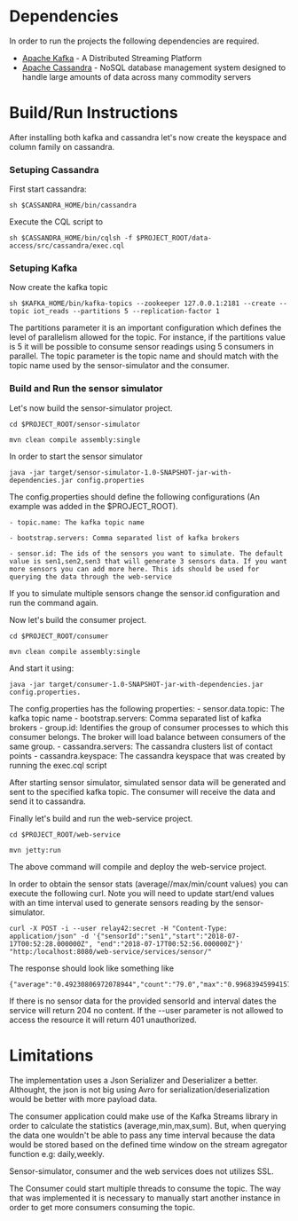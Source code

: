

Dependencies
======================
In order to run the projects the following dependencies are required.

* [Apache Kafka](https://kafka.apache.org/downloads) - A Distributed Streaming Platform
* [Apache Cassandra](http://cassandra.apache.org/download/) - NoSQL database management system designed to handle large amounts of data across many commodity servers


Build/Run Instructions
======================

After installing both kafka and cassandra let's now create the keyspace and column family on cassandra.

### Setuping Cassandra
First start cassandra:
	
	sh $CASSANDRA_HOME/bin/cassandra

Execute the CQL script to 
	
	sh $CASSANDRA_HOME/bin/cqlsh -f $PROJECT_ROOT/data-access/src/cassandra/exec.cql 

### Setuping Kafka
Now create the kafka topic 
	
	sh $KAFKA_HOME/bin/kafka-topics --zookeeper 127.0.0.1:2181 --create --topic iot_reads --partitions 5 --replication-factor 1

The partitions parameter it is an important configuration which defines the level of parallelism allowed for the topic. For instance, if the partitions value is 5
it will be possible to consume sensor readings using 5 consumers in parallel.
The topic parameter is the topic name and should match with the topic name used by the sensor-simulator and the consumer.


### Build and Run the sensor simulator
Let's now build the sensor-simulator project.
	

	cd $PROJECT_ROOT/sensor-simulator

    mvn clean compile assembly:single
    

In order to start the sensor simulator 
	
	java -jar target/sensor-simulator-1.0-SNAPSHOT-jar-with-dependencies.jar config.properties

The config.properties should define the following configurations (An example was added in the $PROJECT_ROOT).
    
    - topic.name: The kafka topic name 

	- bootstrap.servers: Comma separated list of kafka brokers

	- sensor.id: The ids of the sensors you want to simulate. The default value is sen1,sen2,sen3 that will generate 3 sensors data. If you want more sensors you can add more here. This ids should be used for querying the data through the web-service

If you to simulate multiple sensors change the sensor.id configuration and run the command again.

Now let's build the consumer project.

	cd $PROJECT_ROOT/consumer
 	 
 	mvn clean compile assembly:single

And start it using:

	java -jar target/consumer-1.0-SNAPSHOT-jar-with-dependencies.jar config.properties.

The config.properties has the following properties:
	- sensor.data.topic: The kafka topic name
	- bootstrap.servers: Comma separated list of kafka brokers
    - group.id: Identifies the group of consumer processes to which this consumer belongs. The broker will load balance between consumers of the same group.
    - cassandra.servers: The cassandra clusters list of contact points
    - cassandra.keyspace: The cassandra keyspace that was created by running the exec.cql script


After starting sensor simulator, simulated sensor data will be generated and sent to the specified kafka topic. The consumer will receive the data and send it to cassandra.

Finally let's build and run the web-service project.
	
	cd $PROJECT_ROOT/web-service
	
	mvn jetty:run

The above command will compile and deploy the web-service project.

In order to obtain the sensor stats (average//max/min/count values) you can execute the following curl. 
Note you will need to update start/end values with an time interval used to generate sensors reading by the sensor-simulator.


	curl -X POST -i --user relay42:secret -H "Content-Type: application/json" -d '{"sensorId":"sen1","start":"2018-07-17T00:52:28.000000Z", "end":"2018-07-17T00:52:56.000000Z"}' "http:/localhost:8080/web-service/services/sensor/"
    
The response should look like something like

	{"average":"0.49230806972078944","count":"79.0","max":"0.9968394599415784","min":"0.006311711200555514","sum":"38.892337507942365"}

If there is no sensor data for the provided sensorId and interval dates the service will return 204 no content.
If the --user parameter is not allowed to access the resource it will return 401 unauthorized.


Limitations
======================
The implementation uses a Json Serializer and Deserializer a better. Althought, the json is not big using Avro for serialization/deserialization would be better with more payload data.

The consumer application could make use of the Kafka Streams library in order to calculate the statistics (average,min,max,sum). But, when querying the data one wouldn't
be able to pass any time interval because the data would be stored based on the defined time window on the stream agregator function e.g: daily,weekly.

Sensor-simulator, consumer and the web services does not utilizes SSL.

The Consumer could start multiple threads to consume the topic. The way that was implemented it is necessary to manually start another instance in order to get more consumers consuming the topic.




